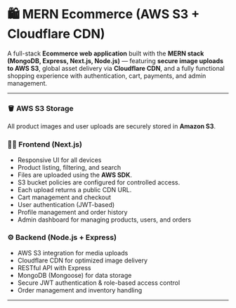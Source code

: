 # 🛍️ MERN Ecommerce (AWS S3 + Cloudflare CDN)

A full-stack **Ecommerce web application** built with the **MERN stack (MongoDB, Express, Next.js, Node.js)** — featuring **secure image uploads to AWS S3**, global asset delivery via **Cloudflare CDN**, and a fully functional shopping experience with authentication, cart, payments, and admin management.

---


### 🪣 AWS S3 Storage
All product images and user uploads are securely stored in **Amazon S3**.


### 🧑‍💻 Frontend (Next.js)
- Responsive UI for all devices
- Product listing, filtering, and search
- Files are uploaded using the **AWS SDK**.
- S3 bucket policies are configured for controlled access.
- Each upload returns a public CDN URL.
- Cart management and checkout
- User authentication (JWT-based)
- Profile management and order history
- Admin dashboard for managing products, users, and orders


### ⚙️ Backend (Node.js + Express)
- AWS S3 integration for media uploads
- Cloudflare CDN for optimized image delivery
- RESTful API with Express
- MongoDB (Mongoose) for data storage
- Secure JWT authentication & role-based access control
- Order management and inventory handling

---
